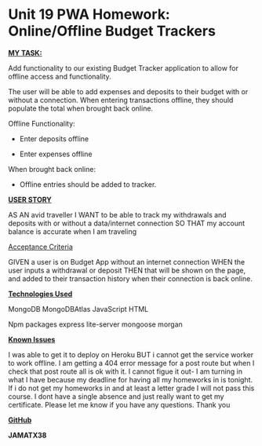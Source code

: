 # Unit 19 PWA Homework: Online/Offline Budget Trackers

**<span style="text-decoration:underline;">MY TASK:</span>**

Add functionality to our existing Budget Tracker application to allow for offline access and functionality.

The user will be able to add expenses and deposits to their budget with or without a connection. When entering transactions offline, they should populate the total when brought back online.

Offline Functionality:

  * Enter deposits offline

  * Enter expenses offline

When brought back online:

  * Offline entries should be added to tracker.

**<span style="text-decoration:underline;">USER STORY</span>**

AS AN avid traveller
I WANT to be able to track my withdrawals and deposits with or without a data/internet connection
SO THAT my account balance is accurate when I am traveling


<span style="text-decoration:underline;">Acceptance Criteria</span>

GIVEN a user is on Budget App without an internet connection
WHEN the user inputs a withdrawal or deposit
THEN that will be shown on the page, and added to their transaction history when their connection is back online.



**<span style="text-decoration:underline;">Technologies Used</span>**

MongoDB
MongoDBAtlas
JavaScript
HTML

Npm packages
express
lite-server
mongoose
morgan

**<span style="text-decoration:underline;">Known Issues</span>**

I was able to get it to deploy on Heroku BUT i cannot get the service worker to work offline. I am getting a 404 error message for a post route but when I check that post route all is ok with it. I cannot figue it out- I am turning in what I have because my deadline for having all my homeworks in is tonight. If i do not get my homeworks in and at least a letter grade I will not pass this course. I dont have a single absence and just really want to get my certificate. Please let me know if you have any questions. Thank you


**<span style="text-decoration:underline;">GitHub </span>**

**JAMATX38**

